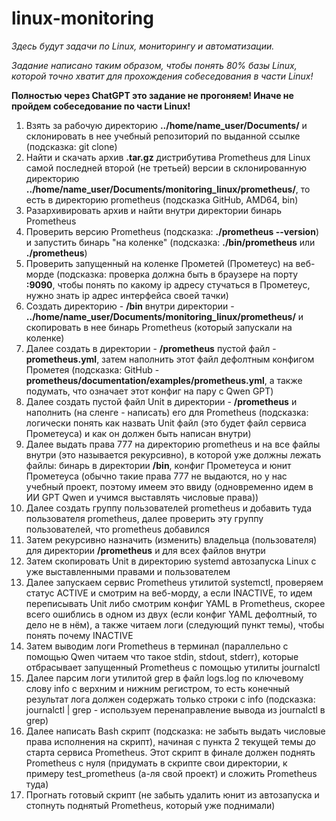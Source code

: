 # linux-monitoring

_Здесь будут задачи по Linux, мониторингу и автоматизации._

_Задание написано таким образом, чтобы понять 80% базы Linux, которой точно хватит для прохождения собеседования в части Linux!_

**Полностью через ChatGPT это задание не прогоняем! Иначе не пройдем собеседование по части Linux!** 

1. Взять за рабочую директорию **../home/name_user/Documents/** и склонировать в нее учебный репозиторий по выданной ссылке (подсказка: git clone)
2. Найти и скачать архив **.tar.gz** дистрибутива Prometheus для Linux самой последней второй (не третьей) версии в склонированную директорию **../home/name_user/Documents/monitoring_linux/prometheus/**, то есть в директорию prometheus (подсказка GitHub, AMD64, bin)
3. Разархивировать архив и найти внутри директории бинарь Prometheus
4. Проверить версию Prometheus (подсказка: **./prometheus --version**) и запустить бинарь "на коленке" (подсказка: **./bin/prometheus** или **./prometheus**)
5. Проверить запущенный на коленке Прометей (Прометеус) на веб-морде (подсказка: проверка должна быть в браузере на порту **:9090**, чтобы понять по какому ip адресу стучаться в Прометеус, нужно знать ip адрес интерфейса своей тачки)
6. Создать директорию - **/bin** внутри директории - **../home/name_user/Documents/monitoring_linux/prometheus/** и скопировать в нее бинарь Prometheus (который запускали на коленке)
7. Далее создать в директории - **/prometheus** пустой файл - **prometheus.yml**, затем наполнить этот файл дефолтным конфигом Прометея (подсказка: GitHub - **prometheus/documentation/examples/prometheus.yml**, а также подумать, что означает этот конфиг на пару с Qwen GPT)
8. Далее создать пустой файл Unit в директории - **/prometheus** и наполнить (на сленге - написать) его для Prometheus (подсказка: логически понять как назвать Unit файл (это будет файл сервиса Прометеуса) и как он должен быть написан внутри)
9. Далее выдать права 777 на директорию prometheus и на все файлы внутри (это называется рекурсивно), в которой уже должны лежать файлы: бинарь в директории **/bin**, конфиг Прометеуса и юнит Прометеуса (обычно такие права 777 не выдаются, но у нас учебный проект, поэтому имеем это ввиду (одновременно идем в ИИ GPT Qwen и учимся выставлять числовые права))
10. Далее создать группу пользователей prometheus и добавить туда пользователя prometheus, далее проверить эту группу пользователей, что prometheus добавился
11. Затем рекурсивно назначить (изменить) владельца (пользователя) для директории **/prometheus** и для всех файлов внутри
12. Затем скопировать Unit в директорию systemd автозапуска Linux с уже выставленными правами и пользователем
13. Далее запускаем сервис Prometheus утилитой systemctl, проверяем статус ACTIVE и смотрим на веб-морду, а если INACTIVE, то идем переписывать Unit либо смотрим конфиг YAML в Prometheus, скорее всего ошиблись в одном из двух (если конфиг YAML дефолтный, то дело не в нём), а также читаем логи (следующий пункт темы), чтобы понять почему INACTIVE
14. Затем выводим логи Prometheus в терминал (параллельно с помощью Qwen читаем что такое stdin, stdout, stderr), которые отбрасывает запущенный Prometheus с помощью утилиты journalctl
15. Далее парсим логи утилитой grep в файл logs.log по ключевому слову info с верхним и нижним регистром, то есть конечный результат лога должен содержать только строки с info (подсказка: journalctl | grep - используем перенаправление вывода из journalctl в grep)
16. Далее написать Bash скрипт (подсказка: не забыть выдать числовые права исполнения на скрипт), начиная с пункта 2 текущей темы до старта сервиса Prometheus. Этот скрипт в финале должен поднять Prometheus с нуля (придумать в скрипте свои директории, к примеру test_prometheus (а-ля свой проект) и сложить Prometheus туда)
17. Прогнать готовый скрипт (не забыть удалить юнит из автозапуска и стопнуть поднятый Prometheus, который уже поднимали)
